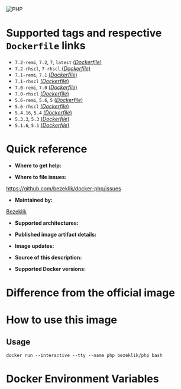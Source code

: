 ![PHP](http://php.net/images/logos/php-logo-bigger.png)

# Supported tags and respective `Dockerfile` links

- `7.2-remi`, `7.2`, `7`, `latest` [(*Dockerfile*)]()
- `7.2-rhscl`, `7-rhscl` [(*Dockerfile*)]()
- `7.1-remi`, `7.1` [(*Dockerfile*)]()
- `7.1-rhscl` [(*Dockerfile*)]()
- `7.0-remi`, `7.0` [(*Dockerfile*)]()
- `7.0-rhscl` [(*Dockerfile*)]()
- `5.6-remi`, `5.6`, `5` [(*Dockerfile*)]()
- `5.6-rhscl` [(*Dockerfile*)]()
- `5.4.16`, `5.4` [(*Dockerfile*)]()
- `5.3.3`, `5.3` [(*Dockerfile*)]()
- `5.1.6`, `5.1` [(*Dockerfile*)]()

# Quick reference

- **Where to get help:**

- **Where to file issues:**

https://github.com/bezeklik/docker-php/issues

- **Maintained by:**

[Bezeklik](https://github.com/bezeklik/)

- **Supported architectures:**

- **Published image artifact details:**

- **Image updates:**

- **Source of this description:**

- **Supported Docker versions:**

# Difference from the official image

# How to use this image

## Usage

```
docker run --interactive --tty --name php bezeklik/php bash
```

# Docker Environment Variables
